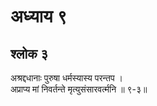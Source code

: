 # अध्याय ९

## श्लोक ३

अश्रद्दधानाः पुरुषा धर्मस्यास्य परन्तप ।<br>अप्राप्य मां निवर्तन्ते मृत्युसंसारवर्त्मनि ॥ ९-३॥<br><br>

